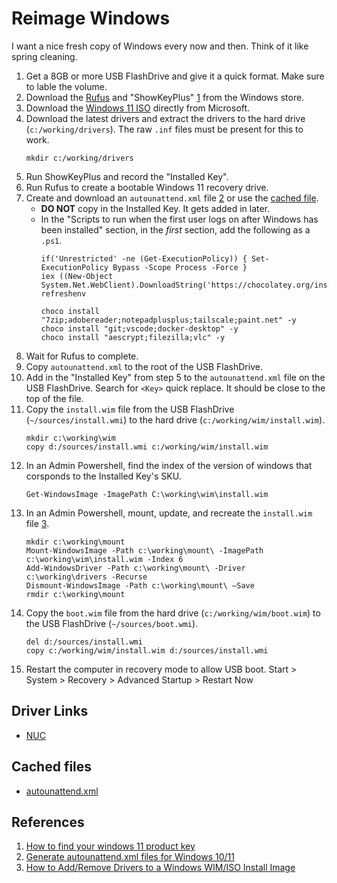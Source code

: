 # Reimage Windows

I want a nice fresh copy of Windows every now and then.
Think of it like spring cleaning.

1. Get a 8GB or more USB FlashDrive and give it a quick format.
   Make sure to lable the volume.
2. Download the [Rufus](https://rufus.ie) and "ShowKeyPlus" [1][ref_1] from the Windows store.
3. Download the [Windows 11 ISO](https://www.microsoft.com/software-download/windows11) directly from Microsoft.
4. Download the latest drivers and extract the drivers to the hard drive (`c:/working/drivers`).
   The raw `.inf` files must be present for this to work.
   ```{ps1}
   mkdir c:/working/drivers
   ```
6. Run ShowKeyPlus and record the "Installed Key".
7. Run Rufus to create a bootable Windows 11 recovery drive.
8. Create and download an `autounattend.xml` file [2][ref_2] or use the [cached file][file_1].
   * **DO NOT** copy in the Installed Key.
     It gets added in later.
   * In the "Scripts to run when the first user logs on after Windows has been installed" section, in the _first_ section, add the following as a `.ps1`.
     ```
     if('Unrestricted' -ne (Get-ExecutionPolicy)) { Set-ExecutionPolicy Bypass -Scope Process -Force }
     iex ((New-Object System.Net.WebClient).DownloadString('https://chocolatey.org/install.ps1'))
     refreshenv

     choco install "7zip;adobereader;notepadplusplus;tailscale;paint.net" -y
     choco install "git;vscode;docker-desktop" -y
     choco install "aescrypt;filezilla;vlc" -y
     ```
9. Wait for Rufus to complete.
10. Copy `autounattend.xml` to the root of the USB FlashDrive.
11. Add in the "Installed Key" from step 5 to the `autounattend.xml` file on the USB FlashDrive.
    Search for `<Key>` quick replace.
    It should be close to the top of the file. 
12. Copy the `install.wim` file from the USB FlashDrive (`~/sources/install.wmi`) to the hard drive (`c:/working/wim/install.wim`).
    ```{ps1}
    mkdir c:\working\wim
    copy d:/sources/install.wmi c:/working/wim/install.wim
    ```
13. In an Admin Powershell, find the index of the version of windows that corsponds to the Installed Key's SKU.
    ```{ps1}
    Get-WindowsImage -ImagePath C:\working\wim\install.wim
    ```
14. In an Admin Powershell, mount, update, and recreate the `install.wim` file [3][ref_3].
    ```{ps1}
    mkdir c:\working\mount
    Mount-WindowsImage -Path c:\working\mount\ -ImagePath c:\working\wim\install.wim -Index 6
    Add-WindowsDriver -Path c:\working\mount\ -Driver c:\working\drivers -Recurse
    Dismount-WindowsImage -Path c:\working\mount\ –Save
    rmdir c:\working\mount
    ```
15. Copy the `boot.wim` file from the hard drive (`c:/working/wim/boot.wim`) to the USB FlashDrive (`~/sources/boot.wmi`).
    ```
    del d:/sources/install.wmi
    copy c:/working/wim/install.wim d:/sources/install.wmi
    ```
16. Restart the computer in recovery mode to allow USB boot.
    Start > System > Recovery > Advanced Startup > Restart Now

## Driver Links

* [NUC](https://www.asus.com/us/supportonly/nuc13anbi7/helpdesk_download/)

## Cached files

* [autounattend.xml][file_1]

## References

1. [How to find your windows 11 product key][ref_1]
2. [Generate autounattend.xml files for Windows 10/11][ref_2]
3. [How to Add/Remove Drivers to a Windows WIM/ISO Install Image][ref_3]


[file_1]: ./autounattend.xml
[ref_1]: https://web.archive.org/web/20240524002428/https://www.howtogeek.com/784986/how-to-find-your-windows-11-product-key/ "ShowKeyPlus"
[ref_2]: https://schneegans.de/windows/unattend-generator/
[ref_3]: https://woshub.com/integrate-drivers-to-windows-install-media/
